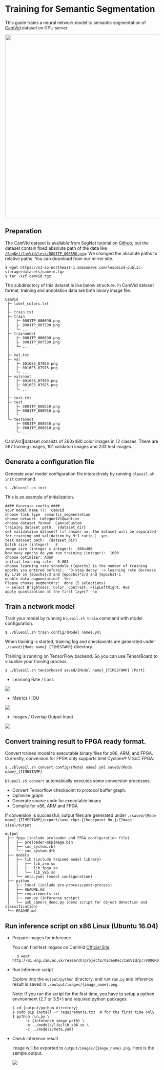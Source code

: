 # Training for Semantic Segmentation

This guide trains a neural network model to semantic segmentation of [CamVid](http://mi.eng.cam.ac.uk/research/projects/VideoRec/CamVid/) dataset on GPU server.

<img src="../_static/camvid.jpg" width="600">

## Preparation

The CamVid dataset is available from SegNet tutorial on [Github](https://github.com/alexgkendall/SegNet-Tutorial), but the dataset contain fixed absolute path of the data like [`/SegNet/CamVid/test/0001TP_008550.png`](https://github.com/alexgkendall/SegNet-Tutorial/blob/master/CamVid/test.txt). We  changed the absolute paths to relative paths. You can download from our mirror site.

```
$ wget https://s3-ap-northeast-1.amazonaws.com/leapmind-public-storage/datasets/camvid.tgz
$ tar -xzf camvid.tgz
```

The subdirectory of this dataset is like below structure. In CamVid dataset format, training and annotation data are both binary image file.

```
CamVid
 ├─ label_colors.txt
 │
 ├─ train.txt
 ├─ train
 │   ├─ 0001TP_006690.png
 │   ├─ 0001TP_007500.png
 │   └─ ...
 ├─ trainannot
 │   ├─ 0001TP_006690.png
 │   ├─ 0001TP_007500.png
 │   └─ ...
 │
 ├─ val.txt
 ├─ val
 │   ├─ 0016E5_07959.png
 │   ├─ 0016E5_07975.png
 │   └─ ...
 ├─ valannot
 │   ├─ 0016E5_07959.png
 │   ├─ 0016E5_07975.png
 │   └─ ...
 │
 ├─ test.txt
 ├─ test
 │   ├─ 0001TP_008550.png
 │   ├─ 0001TP_008910.png
 │   └─ ...
 └─ testannot
     ├─ 0001TP_008550.png
     ├─ 0001TP_008910.png
     └─ ...
```

CamVid dataset consists of 360x480 color images in 12 classes. There are 367 training images, 101 validaton images and 233 test images.

## Generate a configuration file

Generate your model configuration file interactively by running `blueoil.sh init` command.

    $ ./blueoil.sh init

This is an example of initialization.

```
#### Generate config ####
your model name ():  camvid
choose task type  semantic_segmentation
choose network  LmSegnetV1Quantize
choose dataset format  CamvidCustom
training dataset path:  {dataset_dir}
set validataion dataset? (if answer no, the dataset will be separated for training and validation by 9:1 ratio.)  yes
test dataset path:  {dataset_dir}
batch size (integer):  8
image size (integer x integer):  360x480
how many epochs do you run training (integer):  1000
choose optimizer: Adam
initial learning rate:  0.001
choose learning rate schedule ({epochs} is the number of training epochs you entered before):  '3-step-decay' -> learning rate decrease by 1/10 on {epochs}/3 and {epochs}*2/3 and {epochs}-1
enable data augmentation?  Yes
Please choose augmentors:  done (5 selections)
-> select Brightness, Color, Contrast, FlipLeftRight, Hue
apply quantization at the first layer?  no
```

## Train a network model

Train your model by running `blueoil.sh train` command with model configuration.

    $ ./blueoil.sh train config/{Model name}.yml

When training is started, training log and checkpoints are generated under `./saved/{Mode name}_{TIMESTAMP}` directory.

Training is running on TensorFlow backend. So you can use TensorBoard to visualize your training process. 

    $ ./blueoil.sh tensorboard saved/{Model name}_{TIMESTAMP} {Port}

- Learning Rate / Loss
<img src="../_static/semantic_segmentation_loss.png">

- Metrics / IOU
<img src="../_static/semantic_segmentation_iou.png">

- Images / Overlap Output Input
<img src="../_static/semantic_segmentation_overwrap.png">

## Convert training result to FPGA ready format.

Convert trained model to executable binary files for x86, ARM, and FPGA.
Currently, conversion for FPGA only supports Intel Cyclone® V SoC FPGA.

    $ ./blueoil.sh convert config/{Model name}.yml saved/{Mode name}_{TIMESTAMP}

`blueoil.sh convert` automatically executes some conversion processes.
- Convert Tensorflow checkpoint to protocol buffer graph.
- Optimize graph
- Generate source code for executable binary
- Compile for x86, ARM and FPGA

If conversion is successful, output files are generated under `./saved/{Mode name}_{TIMESTAMP}/export/save.ckpt-{Checkpoint No.}/{Image size}/output`.

```
output
 ├── fpga (include preloader and FPGA configuration file)
 │   ├── preloader-mkpimage.bin
 │   ├── soc_system.rbf
 │   └── soc_system.dtb
 ├── models
 │   ├── lib (include trained model library)
 │   │   ├── lib_arm.so
 │   │   ├── lib_fpga.so
 │   │   └── lib_x86.so
 │   └── meta.yaml (model configuration)
 ├── python
 │   ├── lmnet (include pre-process/post-process)
 │   ├── README.md
 │   ├── requirements.txt
 │   ├── run.py (inference script)
 │   └── usb_camera_demo.py (demo script for object detection and classification)
 └── README.md
```

## Run inference script on x86 Linux (Ubuntu 16.04)

- Prepare images for inference

	You can find test imgaes on CamVid [Official Site](http://mi.eng.cam.ac.uk/research/projects/VideoRec/CamVid/).

		$ wget http://mi.eng.cam.ac.uk/research/projects/VideoRec/CamVid/pr/0006R0_f02040.jpg

- Run inference script

    Explore into the `output/python` directory, and
    run `run.py` and inference result is saved in `./output/images/{image_name}.png`.

    Note: If you run the script for the first time, you have to setup a python environment (2.7 or 3.5+) and required python packages.

	```
	$ cd {output/python directory}
	$ sudo pip install -r requirements.txt  # for the first time only
	$ python run.py \
	      -i {inference image path} \
	      -m ../models/lib/lib_x86.so \
	      -c ../models/meta.yaml
	```

- Check inference result

	Image will be exported to `output/images/{image_name}.png`. Here is the sample output.

	<img src="../_static/semantic_segmentation_output.png">
